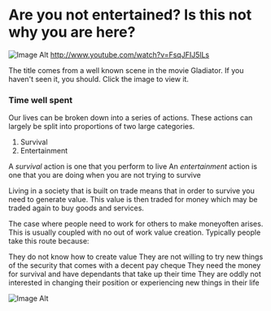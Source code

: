 # Are you not entertained? Is this not why you are here?

![Image Alt](https://github.com/ebbflowgo/essays/raw/master/images/areyounotentertained.png)
http://www.youtube.com/watch?v=FsqJFIJ5lLs

The title comes from a well known scene in the movie Gladiator. If you haven't seen it, you should. Click the image to view it. 

<h3>Time well spent</h3>
Our lives can be broken down into a series of actions. These actions can largely be split into proportions of two large categories.

1. Survival
2. Entertainment

A _survival_ action is one that you perform to live
An _entertainment_ action is one that you are doing when you are not trying to survive 

Living in a society that is built on trade means that in order to survive you need to generate value. This value is then traded for money which may be traded again to buy goods and services. 

The case where people need to work for others to make moneyoften arises. This is usually coupled with no out of work value creation. Typically people take this route because:
 
They do not know how to create value
They are not willing to try new things
of the security that comes with a decent pay cheque
They need the money for survival and have dependants that take up their time
They are oddly not interested in changing their position or experiencing new things in their life

![Image Alt](https://github.com/ebbflowgo/essays/raw/master/images/Maslows_Hierarchy_of_Needs.png)